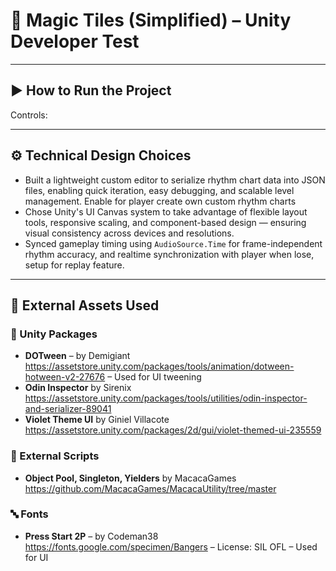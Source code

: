 # 🎵 Magic Tiles (Simplified) – Unity Developer Test

---

## ▶️ How to Run the Project


Controls:

---

## ⚙️ Technical Design Choices

- Built a lightweight custom editor to serialize rhythm chart data into JSON files, enabling quick iteration, easy debugging, and scalable level management. Enable for player create own custom rhythm charts
- Chose Unity's UI Canvas system to take advantage of flexible layout tools, responsive scaling, and component-based design — ensuring visual consistency across devices and resolutions.
- Synced gameplay timing using `AudioSource.Time` for frame-independent rhythm accuracy, and realtime synchronization with player when lose, setup for replay feature.

---

## 🎯 External Assets Used

### 🧩 Unity Packages
- **DOTween** – by Demigiant  
  https://assetstore.unity.com/packages/tools/animation/dotween-hotween-v2-27676 – Used for UI tweening
- **Odin Inspector** by Sirenix
  https://assetstore.unity.com/packages/tools/utilities/odin-inspector-and-serializer-89041
- **Violet Theme UI** by Giniel Villacote
  https://assetstore.unity.com/packages/2d/gui/violet-themed-ui-235559

### 🧠 External Scripts
- **Object Pool, Singleton, Yielders** by MacacaGames
  https://github.com/MacacaGames/MacacaUtility/tree/master

### 🔤 Fonts
- **Press Start 2P** – by Codeman38  
  https://fonts.google.com/specimen/Bangers – License: SIL OFL – Used for UI

